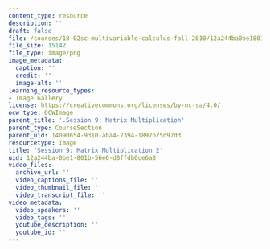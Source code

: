 ```yaml
---
content_type: resource
description: ''
draft: false
file: /courses/18-02sc-multivariable-calculus-fall-2010/12a244ba0be1801b56e0d8ffdb0ce6a8_MIT18_02SC_L3Brds_6.png
file_size: 15142
file_type: image/png
image_metadata:
  caption: ''
  credit: ''
  image-alt: ''
learning_resource_types:
- Image Gallery
license: https://creativecommons.org/licenses/by-nc-sa/4.0/
ocw_type: OCWImage
parent_title: '.Session 9: Matrix Multiplication'
parent_type: CourseSection
parent_uid: 14090654-9310-aba4-7394-1897b75d97d3
resourcetype: Image
title: 'Session 9: Matrix Multiplication 2'
uid: 12a244ba-0be1-801b-56e0-d8ffdb0ce6a8
video_files:
  archive_url: ''
  video_captions_file: ''
  video_thumbnail_file: ''
  video_transcript_file: ''
video_metadata:
  video_speakers: ''
  video_tags: ''
  youtube_description: ''
  youtube_id: ''
---
```

